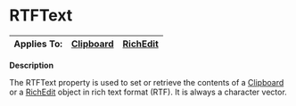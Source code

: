 




<h1 class="heading"><span class="name">RTFText</span></h1>

| Applies To: | [Clipboard](../a-z/clipboard.md) | [RichEdit](../a-z/richedit.md) |
| --- | --- | ---  |


**Description**


The RTFText property is used to set or retrieve the contents of a [Clipboard](../a-z/clipboard.md) or a [RichEdit](../a-z/richedit.md) object in rich text format (RTF). It is always a character vector.



